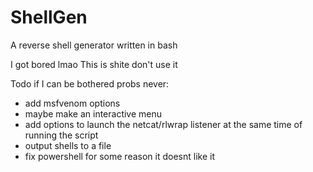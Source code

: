 # ShellGen
A reverse shell generator written in bash

I got bored lmao
This is shite don't use it 

Todo if I can be bothered probs never:

- add msfvenom options
- maybe make an interactive menu
- add options to launch the netcat/rlwrap listener at the same time of running the script
- output shells to a file
- fix powershell for some reason it doesnt like it
